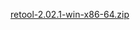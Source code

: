 [retool-2.02.1-win-x86-64.zip](https://unexpectedpanda.github.io/files/retool-2.02.1-win-x86-64.zip)